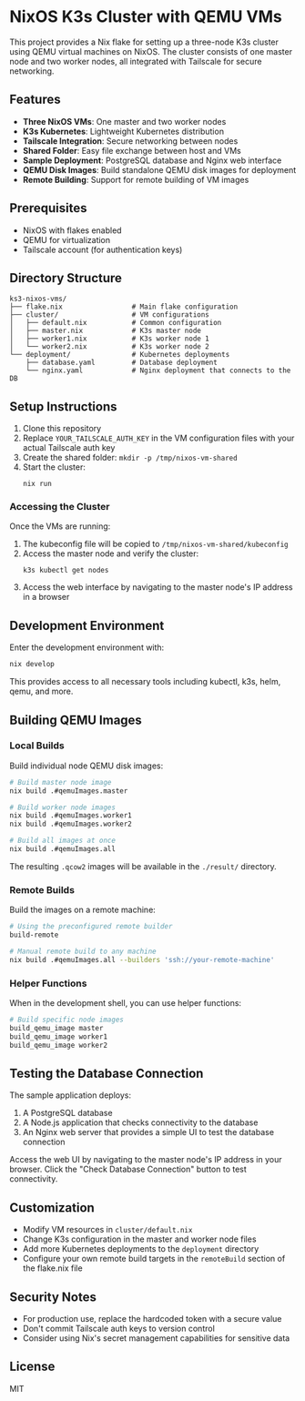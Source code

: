 # NixOS K3s Cluster with QEMU VMs

This project provides a Nix flake for setting up a three-node K3s cluster using QEMU virtual machines on NixOS. The cluster consists of one master node and two worker nodes, all integrated with Tailscale for secure networking.

## Features

- **Three NixOS VMs**: One master and two worker nodes
- **K3s Kubernetes**: Lightweight Kubernetes distribution
- **Tailscale Integration**: Secure networking between nodes
- **Shared Folder**: Easy file exchange between host and VMs
- **Sample Deployment**: PostgreSQL database and Nginx web interface
- **QEMU Disk Images**: Build standalone QEMU disk images for deployment
- **Remote Building**: Support for remote building of VM images

## Prerequisites

- NixOS with flakes enabled
- QEMU for virtualization
- Tailscale account (for authentication keys)

## Directory Structure

```
ks3-nixos-vms/
├── flake.nix                 # Main flake configuration
├── cluster/                  # VM configurations
│   ├── default.nix           # Common configuration
│   ├── master.nix            # K3s master node
│   ├── worker1.nix           # K3s worker node 1
│   └── worker2.nix           # K3s worker node 2
└── deployment/               # Kubernetes deployments
    ├── database.yaml         # Database deployment
    └── nginx.yaml            # Nginx deployment that connects to the DB
```

## Setup Instructions

1. Clone this repository
2. Replace `YOUR_TAILSCALE_AUTH_KEY` in the VM configuration files with your actual Tailscale auth key
3. Create the shared folder: `mkdir -p /tmp/nixos-vm-shared`
4. Start the cluster:
   ```
   nix run
   ```

### Accessing the Cluster

Once the VMs are running:

1. The kubeconfig file will be copied to `/tmp/nixos-vm-shared/kubeconfig`
2. Access the master node and verify the cluster:
   ```
   k3s kubectl get nodes
   ```
3. Access the web interface by navigating to the master node's IP address in a browser

## Development Environment

Enter the development environment with:

```bash
nix develop
```

This provides access to all necessary tools including kubectl, k3s, helm, qemu, and more.

## Building QEMU Images

### Local Builds

Build individual node QEMU disk images:

```bash
# Build master node image
nix build .#qemuImages.master

# Build worker node images
nix build .#qemuImages.worker1
nix build .#qemuImages.worker2

# Build all images at once
nix build .#qemuImages.all
```

The resulting `.qcow2` images will be available in the `./result/` directory.

### Remote Builds

Build the images on a remote machine:

```bash
# Using the preconfigured remote builder
build-remote

# Manual remote build to any machine
nix build .#qemuImages.all --builders 'ssh://your-remote-machine'
```

### Helper Functions

When in the development shell, you can use helper functions:

```bash
# Build specific node images
build_qemu_image master
build_qemu_image worker1
build_qemu_image worker2
```

## Testing the Database Connection

The sample application deploys:

1. A PostgreSQL database
2. A Node.js application that checks connectivity to the database
3. An Nginx web server that provides a simple UI to test the database connection

Access the web UI by navigating to the master node's IP address in your browser. Click the "Check Database Connection" button to test connectivity.

## Customization

- Modify VM resources in `cluster/default.nix`
- Change K3s configuration in the master and worker node files
- Add more Kubernetes deployments to the `deployment` directory
- Configure your own remote build targets in the `remoteBuild` section of the flake.nix file

## Security Notes

- For production use, replace the hardcoded token with a secure value
- Don't commit Tailscale auth keys to version control
- Consider using Nix's secret management capabilities for sensitive data

## License

MIT